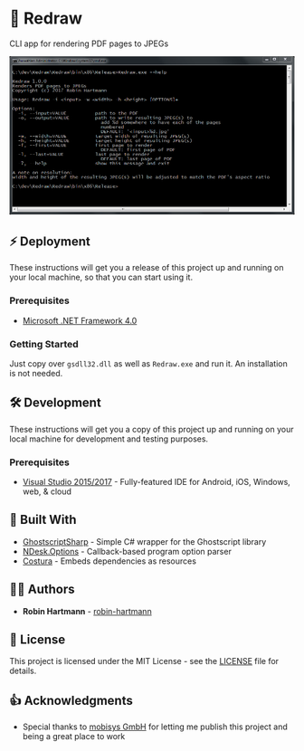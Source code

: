# 📰 Redraw

CLI app for rendering PDF pages to JPEGs

![Usage](docs/images/usage.png)

## ⚡ Deployment

These instructions will get you a release of this project up and running on your local machine, so that you can start using it.

### Prerequisites

* [Microsoft .NET Framework 4.0](https://www.microsoft.com/en-us/download/details.aspx?id=17718)

### Getting Started

Just copy over `gsdll32.dll` as well as `Redraw.exe` and run it. An installation is not needed.

## 🛠️ Development

These instructions will get you a copy of this project up and running on your local machine for development and testing purposes.

### Prerequisites

* [Visual Studio 2015/2017](https://www.visualstudio.com/de/vs/) - Fully-featured IDE for Android, iOS, Windows, web, & cloud

## 🧰 Built With

* [GhostscriptSharp](https://github.com/mephraim/ghostscriptsharp) - Simple C# wrapper for the Ghostscript library
* [NDesk.Options](http://www.ndesk.org/Options) - Callback-based program option parser
* [Costura](https://github.com/Fody/Costura) - Embeds dependencies as resources

## 👨‍💻 Authors

* **Robin Hartmann** - [robin-hartmann](https://github.com/robin-hartmann)

## 📃 License

This project is licensed under the MIT License - see the [LICENSE](LICENSE) file for details.

## 👍 Acknowledgments

* Special thanks to [mobisys GmbH](https://github.com/mobisysgmbh) for letting me publish this project and being a great place to work
